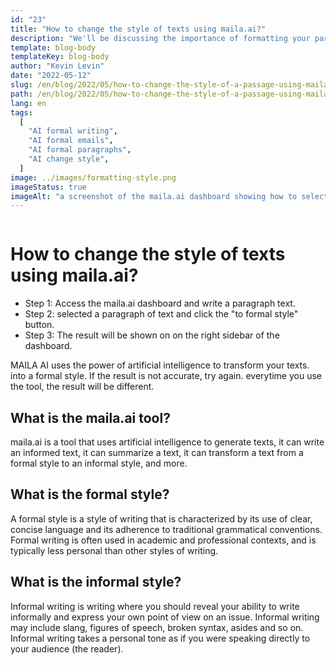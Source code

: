 ```yaml
---
id: "23"
title: "How to change the style of texts using maila.ai?"
description: "We'll be discussing the importance of formatting your paragraphs in a formal style. maila.ai is a platform that allows you to easily write and send emails in a formal style."
template: blog-body
templateKey: blog-body
author: "Kevin Levin"
date: "2022-05-12"
slug: /en/blog/2022/05/how-to-change-the-style-of-a-passage-using-maila-ai
path: /en/blog/2022/05/how-to-change-the-style-of-a-passage-using-maila-ai
lang: en
tags:
  [
    "AI formal writing",
    "AI formal emails",
    "AI formal paragraphs",
    "AI change style",
  ]
image: ../images/formatting-style.png
imageStatus: true
imageAlt: "a screenshot of the maila.ai dashboard showing how to select text and formatting style"
---
```


```toc

```

# How to change the style of texts using maila.ai?

- Step 1: Access the maila.ai dashboard and write a paragraph text.
- Step 2: selected a paragraph of text and click the "to formal style" button.
- Step 3: The result will be shown on on the right sidebar of the dashboard.

MAILA AI uses the power of artificial intelligence to transform your texts. into a formal style. If the result is not accurate, try again. everytime you use the tool, the result will be different.

## What is the maila.ai tool?

maila.ai is a tool that uses artificial intelligence to generate texts, it can write an informed text, it can summarize a text, it can transform a text from a formal style to an informal style, and more.

## What is the formal style?

A formal style is a style of writing that is characterized by its use of clear, concise language and its adherence to traditional grammatical conventions. Formal writing is often used in academic and professional contexts, and is typically less personal than other styles of writing.

## What is the informal style?

Informal writing is writing where you should reveal your ability to write informally and express your own point of view on an issue. Informal writing may include slang, figures of speech, broken syntax, asides and so on. Informal writing takes a personal tone as if you were speaking directly to your audience (the reader).

